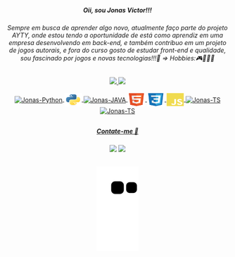 <div align="center">

<i><strong>Oii, sou Jonas Victor!!!</strong></i>
###
<i>Sempre em busca de aprender algo novo, atualmente faço parte do projeto AYTY, onde estou tendo a oportunidade de está como aprendiz em uma empresa desenvolvendo em back-end, e também contribuo em um projeto de jogos autorais, e fora do curso gosto de estudar front-end e qualidade, sou fascinado por jogos e novas tecnologias!!!👾</i>
<i>=> Hobbies:🎮🎸🚵🏼</i>
</div>

##

<div align="center">
  <a href="https://github.com/jonasvictor">
  <img height="180em" src="https://github-readme-stats.vercel.app/api?username=jonasvictor&show_icons=true&theme=midnight-purple&include_all_commits=true&count_private=true"/>
  <img height="180em" src="https://github-readme-stats.vercel.app/api/top-langs/?username=jonasvictor&layout=compact&langs_count=7&theme=midnight-purple"/>
</div>
  
<div align="center" style="display: inline_block"><br>
  <img align="center" alt="Jonas-Python" height="30" width="40" src="https://cdn.jsdelivr.net/gh/devicons/devicon/icons/go/go-original.svg">
  <img align="center" alt="Jonas-Python" height="30" width="40" src="https://raw.githubusercontent.com/devicons/devicon/master/icons/python/python-original.svg">
  <img align="center" alt="Jonas-JAVA" height="30" width="40" src="https://cdn.jsdelivr.net/gh/devicons/devicon/icons/java/java-original.svg">
  <img align="center" alt="Jonas-HTML" height="30" width="40" src="https://raw.githubusercontent.com/devicons/devicon/master/icons/html5/html5-original.svg">
  <img align="center" alt="Jonas-CSS" height="30" width="40" src="https://raw.githubusercontent.com/devicons/devicon/master/icons/css3/css3-original.svg">
  <img align="center" alt="Jonas-JS" height="30" width="40" src="https://raw.githubusercontent.com/devicons/devicon/master/icons/javascript/javascript-plain.svg">
  <img align="center" alt="Jonas-TS" height="30" width="40" src="https://cdn.jsdelivr.net/gh/devicons/devicon/icons/typescript/typescript-original.svg">
  <img align="center" alt="Jonas-TS" height="30" width="40" src="https://cdn.jsdelivr.net/gh/devicons/devicon/icons/godot/godot-original.svg">
</div>
  
##

<div align="center">
  <i><strong>Contate-me 📩</i><strong>
</strong></i>
</div>
  
###

<div align="center">
  <a href = "mailto:jonas.victor@dcx.ufpb.br"><img src="https://img.shields.io/badge/-Gmail-%23333?style=for-the-badge&logo=gmail&logoColor=white" target="_blank"></a>
  <a href="https://www.linkedin.com/in/jonas-victor-858863211/" target="_blank"><img src="https://img.shields.io/badge/-LinkedIn-%230077B5?style=for-the-badge&logo=linkedin&logoColor=white" target="_blank"></a>
  
##
  
  ![Snake animation](https://github.com/jonasvictor/jonasvictor/blob/output/github-contribution-grid-snake.svg)
  
</div>
